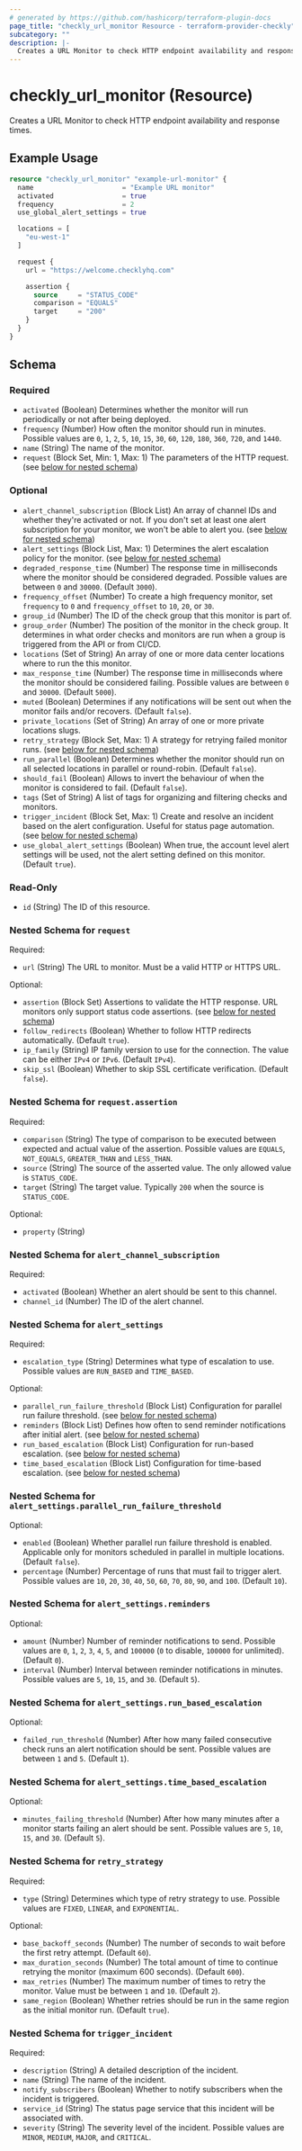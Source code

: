 ```yaml
---
# generated by https://github.com/hashicorp/terraform-plugin-docs
page_title: "checkly_url_monitor Resource - terraform-provider-checkly"
subcategory: ""
description: |-
  Creates a URL Monitor to check HTTP endpoint availability and response times.
---
```


# checkly_url_monitor (Resource)

Creates a URL Monitor to check HTTP endpoint availability and response times.

## Example Usage

```terraform
resource "checkly_url_monitor" "example-url-monitor" {
  name                      = "Example URL monitor"
  activated                 = true
  frequency                 = 2
  use_global_alert_settings = true

  locations = [
    "eu-west-1"
  ]

  request {
    url = "https://welcome.checklyhq.com"

    assertion {
      source     = "STATUS_CODE"
      comparison = "EQUALS"
      target     = "200"
    }
  }
}
```

<!-- schema generated by tfplugindocs -->
## Schema

### Required

- `activated` (Boolean) Determines whether the monitor will run periodically or not after being deployed.
- `frequency` (Number) How often the monitor should run in minutes. Possible values are `0`, `1`, `2`, `5`, `10`, `15`, `30`, `60`, `120`, `180`, `360`, `720`, and `1440`.
- `name` (String) The name of the monitor.
- `request` (Block Set, Min: 1, Max: 1) The parameters of the HTTP request. (see [below for nested schema](#nestedblock--request))

### Optional

- `alert_channel_subscription` (Block List) An array of channel IDs and whether they're activated or not. If you don't set at least one alert subscription for your monitor, we won't be able to alert you. (see [below for nested schema](#nestedblock--alert_channel_subscription))
- `alert_settings` (Block List, Max: 1) Determines the alert escalation policy for the monitor. (see [below for nested schema](#nestedblock--alert_settings))
- `degraded_response_time` (Number) The response time in milliseconds where the monitor should be considered degraded. Possible values are between `0` and `30000`. (Default `3000`).
- `frequency_offset` (Number) To create a high frequency monitor, set `frequency` to `0` and `frequency_offset` to `10`, `20`, or `30`.
- `group_id` (Number) The ID of the check group that this monitor is part of.
- `group_order` (Number) The position of the monitor in the check group. It determines in what order checks and monitors are run when a group is triggered from the API or from CI/CD.
- `locations` (Set of String) An array of one or more data center locations where to run the this monitor.
- `max_response_time` (Number) The response time in milliseconds where the monitor should be considered failing. Possible values are between `0` and `30000`. (Default `5000`).
- `muted` (Boolean) Determines if any notifications will be sent out when the monitor fails and/or recovers. (Default `false`).
- `private_locations` (Set of String) An array of one or more private locations slugs.
- `retry_strategy` (Block Set, Max: 1) A strategy for retrying failed monitor runs. (see [below for nested schema](#nestedblock--retry_strategy))
- `run_parallel` (Boolean) Determines whether the monitor should run on all selected locations in parallel or round-robin. (Default `false`).
- `should_fail` (Boolean) Allows to invert the behaviour of when the monitor is considered to fail. (Default `false`).
- `tags` (Set of String) A list of tags for organizing and filtering checks and monitors.
- `trigger_incident` (Block Set, Max: 1) Create and resolve an incident based on the alert configuration. Useful for status page automation. (see [below for nested schema](#nestedblock--trigger_incident))
- `use_global_alert_settings` (Boolean) When true, the account level alert settings will be used, not the alert setting defined on this monitor. (Default `true`).

### Read-Only

- `id` (String) The ID of this resource.

<a id="nestedblock--request"></a>
### Nested Schema for `request`

Required:

- `url` (String) The URL to monitor. Must be a valid HTTP or HTTPS URL.

Optional:

- `assertion` (Block Set) Assertions to validate the HTTP response. URL monitors only support status code assertions. (see [below for nested schema](#nestedblock--request--assertion))
- `follow_redirects` (Boolean) Whether to follow HTTP redirects automatically. (Default `true`).
- `ip_family` (String) IP family version to use for the connection. The value can be either `IPv4` or `IPv6`. (Default `IPv4`).
- `skip_ssl` (Boolean) Whether to skip SSL certificate verification. (Default `false`).

<a id="nestedblock--request--assertion"></a>
### Nested Schema for `request.assertion`

Required:

- `comparison` (String) The type of comparison to be executed between expected and actual value of the assertion. Possible values are `EQUALS`, `NOT_EQUALS`, `GREATER_THAN` and `LESS_THAN`.
- `source` (String) The source of the asserted value. The only allowed value is `STATUS_CODE`.
- `target` (String) The target value. Typically `200` when the source is `STATUS_CODE`.

Optional:

- `property` (String)



<a id="nestedblock--alert_channel_subscription"></a>
### Nested Schema for `alert_channel_subscription`

Required:

- `activated` (Boolean) Whether an alert should be sent to this channel.
- `channel_id` (Number) The ID of the alert channel.


<a id="nestedblock--alert_settings"></a>
### Nested Schema for `alert_settings`

Required:

- `escalation_type` (String) Determines what type of escalation to use. Possible values are `RUN_BASED` and `TIME_BASED`.

Optional:

- `parallel_run_failure_threshold` (Block List) Configuration for parallel run failure threshold. (see [below for nested schema](#nestedblock--alert_settings--parallel_run_failure_threshold))
- `reminders` (Block List) Defines how often to send reminder notifications after initial alert. (see [below for nested schema](#nestedblock--alert_settings--reminders))
- `run_based_escalation` (Block List) Configuration for run-based escalation. (see [below for nested schema](#nestedblock--alert_settings--run_based_escalation))
- `time_based_escalation` (Block List) Configuration for time-based escalation. (see [below for nested schema](#nestedblock--alert_settings--time_based_escalation))

<a id="nestedblock--alert_settings--parallel_run_failure_threshold"></a>
### Nested Schema for `alert_settings.parallel_run_failure_threshold`

Optional:

- `enabled` (Boolean) Whether parallel run failure threshold is enabled. Applicable only for monitors scheduled in parallel in multiple locations. (Default `false`).
- `percentage` (Number) Percentage of runs that must fail to trigger alert. Possible values are `10`, `20`, `30`, `40`, `50`, `60`, `70`, `80`, `90`, and `100`. (Default `10`).


<a id="nestedblock--alert_settings--reminders"></a>
### Nested Schema for `alert_settings.reminders`

Optional:

- `amount` (Number) Number of reminder notifications to send. Possible values are `0`, `1`, `2`, `3`, `4`, `5`, and `100000` (`0` to disable, `100000` for unlimited). (Default `0`).
- `interval` (Number) Interval between reminder notifications in minutes. Possible values are `5`, `10`, `15`, and `30`. (Default `5`).


<a id="nestedblock--alert_settings--run_based_escalation"></a>
### Nested Schema for `alert_settings.run_based_escalation`

Optional:

- `failed_run_threshold` (Number) After how many failed consecutive check runs an alert notification should be sent. Possible values are between `1` and `5`. (Default `1`).


<a id="nestedblock--alert_settings--time_based_escalation"></a>
### Nested Schema for `alert_settings.time_based_escalation`

Optional:

- `minutes_failing_threshold` (Number) After how many minutes after a monitor starts failing an alert should be sent. Possible values are `5`, `10`, `15`, and `30`. (Default `5`).



<a id="nestedblock--retry_strategy"></a>
### Nested Schema for `retry_strategy`

Required:

- `type` (String) Determines which type of retry strategy to use. Possible values are `FIXED`, `LINEAR`, and `EXPONENTIAL`.

Optional:

- `base_backoff_seconds` (Number) The number of seconds to wait before the first retry attempt. (Default `60`).
- `max_duration_seconds` (Number) The total amount of time to continue retrying the monitor (maximum 600 seconds). (Default `600`).
- `max_retries` (Number) The maximum number of times to retry the monitor. Value must be between `1` and `10`. (Default `2`).
- `same_region` (Boolean) Whether retries should be run in the same region as the initial monitor run. (Default `true`).


<a id="nestedblock--trigger_incident"></a>
### Nested Schema for `trigger_incident`

Required:

- `description` (String) A detailed description of the incident.
- `name` (String) The name of the incident.
- `notify_subscribers` (Boolean) Whether to notify subscribers when the incident is triggered.
- `service_id` (String) The status page service that this incident will be associated with.
- `severity` (String) The severity level of the incident. Possible values are `MINOR`, `MEDIUM`, `MAJOR`, and `CRITICAL`.
